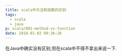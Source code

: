 ```yaml
---
title: scala中方法和函数的区别
tags:
  - scala
  - java
p: scala/001-method-vs-function
date: 2018-01-02 09:36:26
---
```

在Java中确实没有区别,但在scala中不得不拿出来说一下.


